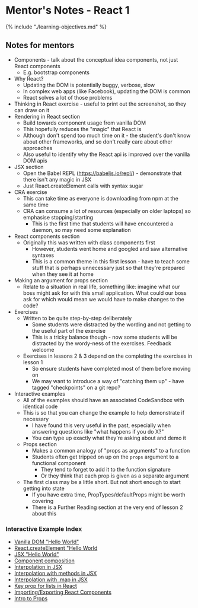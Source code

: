 # Mentor's Notes - React 1

{% include "./learning-objectives.md" %}

## Notes for mentors

- Components - talk about the conceptual idea components, not just React components
  - E.g. bootstrap components
- Why React?
  - Updating the DOM is potentially buggy, verbose, slow
  - In complex web apps (like Facebook), updating the DOM is common
  - React solves a lot of those problems
- Thinking in React exercise - useful to print out the screenshot, so they can draw on it
- Rendering in React section
  - Build towards component usage from vanilla DOM
  - This hopefully reduces the "magic" that React is
  - Although don't spend too much time on it - the student's don't know about other frameworks, and so don't really care about other approaches
  - Also useful to identify why the React api is improved over the vanilla DOM apis
- JSX section
  - Open the Babel REPL (https://babeljs.io/repl/) - demonstrate that there isn't any magic in JSX
  - Just React.createElement calls with syntax sugar
- CRA exercise
  - This can take time as everyone is downloading from npm at the same time
  - CRA can consume a lot of resources (especially on older laptops) so emphasise stopping/starting
    - This is the first time that students will have encountered a daemon, so may need some explanation
- React components section
  - Originally this was written with class components first
    - However, students went home and googled and saw alternative syntaxes
    - This is a common theme in this first lesson - have to teach some stuff that is perhaps unnecessary just so that they're prepared when they see it at home
- Making an argument for props section
	- Relate to a situation in real life, something like: imagine what our boss might ask for with this small application. What could our boss ask for which would mean we would have to make changes to the code? 
- Exercises
  - Written to be quite step-by-step deliberately
    - Some students were distracted by the wording and not getting to the useful part of the exercise
    - This is a tricky balance though - now some students will be distracted by the wordy-ness of the exercises. Feedback welcome
  - Exercises in lessons 2 & 3 depend on the completing the exercises in lesson 1
    - So ensure students have completed most of them before moving on
    - We may want to introduce a way of "catching them up" - have tagged "checkpoints" on a git repo?
- Interactive examples
  - All of the examples should have an associated CodeSandbox with identical code
  - This is so that you can change the example to help demonstrate if necessary
    - I have found this very useful in the past, especially when answering questions like "what happens if you do X?"
    - You can type up exactly what they're asking about and demo it
  - Props section
    - Makes a common analogy of "props as arguments" to a function
    - Students often get tripped on up on the `props` argument to a functional component
      - They tend to forget to add it to the function signature
      - Or they think that each prop is given as a separate argument
  - The first class may be a little short. But not short enough to start getting into state
    - If you have extra time, PropTypes/defaultProps might be worth covering
    - There is a Further Reading section at the very end of lesson 2 about this

### Interactive Example Index

- [Vanilla DOM "Hello World"](http://jsbin.com/motorexehu/edit?html,output)
- [React.createElement "Hello World](http://jsbin.com/recegadexu/edit?html,output)
- [JSX "Hello World"](http://jsbin.com/gekahexige/edit?html,output)
- [Component composition](https://codesandbox.io/s/0x4wonqn00)
- [Interpolation in JSX](https://codesandbox.io/s/l910pqnjql)
- [Interpolation with methods in JSX](https://codesandbox.io/s/nw29kzx744)
- [Interpolation with .map in JSX](https://codesandbox.io/s/7mw0mw3qx0)
- [Key prop for lists in React](https://codesandbox.io/s/pwp8ox4kn0)
- [Importing/Exporting React Components](https://codesandbox.io/s/1z6xozl81l)
- [Intro to Props](https://codesandbox.io/s/vmjy0o91m7)
